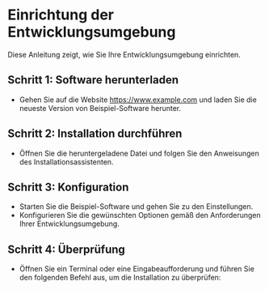 # Einrichtung der Entwicklungsumgebung

Diese Anleitung zeigt, wie Sie Ihre Entwicklungsumgebung einrichten.

## Schritt 1: Software herunterladen

- Gehen Sie auf die Website https://www.example.com und laden Sie die neueste Version von Beispiel-Software herunter.

## Schritt 2: Installation durchführen

- Öffnen Sie die heruntergeladene Datei und folgen Sie den Anweisungen des Installationsassistenten.

## Schritt 3: Konfiguration

- Starten Sie die Beispiel-Software und gehen Sie zu den Einstellungen.
- Konfigurieren Sie die gewünschten Optionen gemäß den Anforderungen Ihrer Entwicklungsumgebung.

## Schritt 4: Überprüfung

- Öffnen Sie ein Terminal oder eine Eingabeaufforderung und führen Sie den folgenden Befehl aus, um die Installation zu überprüfen:

